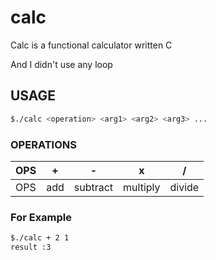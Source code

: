 # calc

Calc is a functional calculator written C

And I didn't use any loop

## USAGE

```BASH
$./calc <operation> <arg1> <arg2> <arg3> ...
```

### OPERATIONS

OPS | + | - | x | / 
---  | --- |--- |--- |--- 
OPS | add | subtract | multiply | divide
 
### For Example
```BASH
$./calc + 2 1
result :3
```
